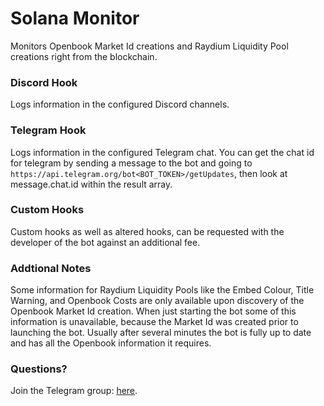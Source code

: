 # Solana Monitor

Monitors Openbook Market Id creations and Raydium Liquidity Pool creations right from the blockchain.

### Discord Hook

Logs information in the configured Discord channels.

### Telegram Hook

Logs information in the configured Telegram chat. You can get the chat id for telegram by sending a message to the bot and going to `https://api.telegram.org/bot<BOT_TOKEN>/getUpdates`, then look at message.chat.id within the result array.

### Custom Hooks

Custom hooks as well as altered hooks, can be requested with the developer of the bot against an additional fee.

### Addtional Notes

Some information for Raydium Liquidity Pools like the Embed Colour, Title Warning, and Openbook Costs are only available upon discovery of the Openbook Market Id creation. When just starting the bot some of this information is unavailable, because the Market Id was created prior to launching the bot. Usually after several minutes the bot is fully up to date and has all the Openbook information it requires.

### Questions?

Join the Telegram group: [here](https://t.me/thecryptodepartment).
